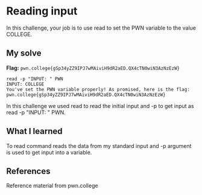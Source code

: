 # Reading input
In this challenge, your job is to use read to set the PWN variable to the value COLLEGE.

## My solve
**Flag:** `pwn.college{gSp34yZZ9IPJ7wMAiviH9dR2aED.QX4cTN0wiN3AzNzEzW}`

```
read -p "INPUT: " PWN
INPUT: COLLEGE
You've set the PWN variable properly! As promised, here is the flag:
pwn.college{gSp34yZZ9IPJ7wMAiviH9dR2aED.QX4cTN0wiN3AzNzEzW}
```
In this challenge we used read to read the initial input and -p to get input as read -p "INPUT: " PWN.


## What I learned
To read command reads the data from my standard input and -p argument is used to get input into a variable.

## References 
Reference material from pwn.college
